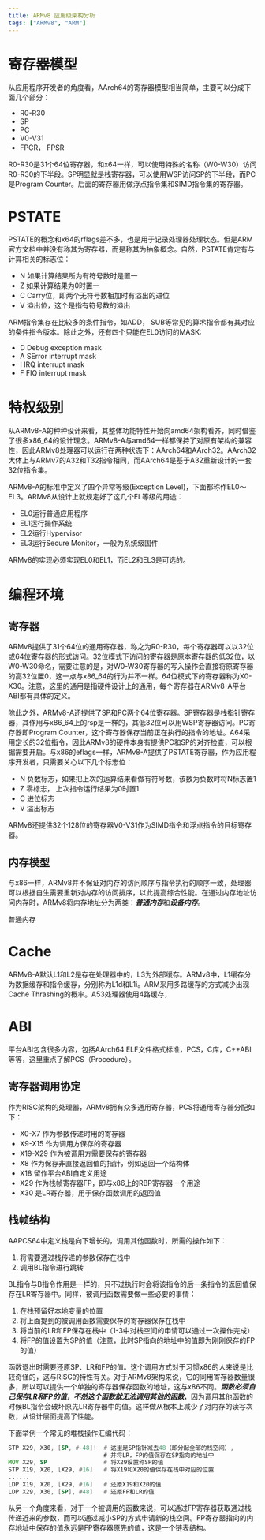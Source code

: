 ```yaml
---
title: ARMv8 应用级架构分析
tags: ["ARMv8", "ARM"]
---
```


# 寄存器模型

从应用程序开发者的角度看，AArch64的寄存器模型相当简单，主要可以分成下面几个部分：

* R0-R30 
* SP
* PC
* V0-V31
* FPCR， FPSR

R0-R30是31个64位寄存器，和x64一样，可以使用特殊的名称（W0-W30）访问R0-R30的下半段。SP明显就是栈寄存器，可以使用WSP访问SP的下半段，而PC是Program Counter。后面的寄存器用做浮点指令集和SIMD指令集的寄存器。

# PSTATE

PSTATE的概念和x64的rflags差不多，也是用于记录处理器处理状态。但是ARM官方文档中并没有称其为寄存器，而是称其为抽象概念。自然，PSTATE肯定有与计算相关的标志位：

* N 如果计算结果所为有符号数时是置一
* Z 如果计算结果为0时置一
* C Carry位，即两个无符号数相加时有溢出的进位
* V 溢出位，这个是指有符号数的溢出

ARM指令集存在比较多的条件指令，如ADD， SUB等常见的算术指令都有其对应的条件指令版本。除此之外，还有四个只能在EL0访问的MASK:

* D Debug exception mask
* A SError interrupt mask
* I IRQ interrupt mask
* F FIQ interrupt mask



# 特权级别

从ARMv8-A的种种设计来看，其整体功能特性开始向amd64架构看齐，同时借鉴了很多x86_64的设计理念。ARMv8-A与amd64一样都保持了对原有架构的兼容性，因此ARMv8处理器可以运行在两种状态下：AArch64和AArch32。AArch32大体上与ARMv7的A32和T32指令相同，而AArch64是基于A32重新设计的一套32位指令集。

ARMv8-A的标准中定义了四个异常等级(Exception Level)，下面都称作EL0～EL3。ARMv8从设计上就规定好了这几个EL等级的用途：

- EL0运行普通应用程序
- EL1运行操作系统
- EL2运行Hypervisor
- EL3运行Secure Monitor，一般为系统级固件

ARMv8的实现必须实现EL0和EL1，而EL2和EL3是可选的。

# 编程环境

## 寄存器

ARMv8提供了31个64位的通用寄存器，称之为R0-R30，每个寄存器可以以32位或64位寄存器的形式访问。32位模式下访问的寄存器是原本寄存器的低32位，以W0-W30命名，需要注意的是，对W0-W30寄存器的写入操作会直接将原寄存器的高32位置0，这一点与x86_64的行为并不一样。64位模式下的寄存器称为X0-X30。注意，这里的通用是指硬件设计上的通用，每个寄存器在ARMv8-A平台ABI都有具体的定义。

除此之外，ARMv8-A还提供了SP和PC两个64位寄存器。SP寄存器是栈指针寄存器，其作用与x86_64上的rsp是一样的，其低32位可以用WSP寄存器访问。PC寄存器即Program Counter，这个寄存器保存当前正在执行的指令的地址。A64采用定长的32位指令，因此ARMv8的硬件本身有提供PC和SP的对齐检查，可以根据需要开启。与x86的eflags一样，ARMv8-A提供了PSTATE寄存器，作为应用程序开发者，只需要关心以下几个标志位：

- N	负数标志，如果把上次的运算结果看做有符号数，该数为负数时将N标志置1
- Z	零标志， 上次指令运行结果为0时置1
- C	进位标志
- V	溢出标志

ARMv8还提供32个128位的寄存器V0-V31作为SIMD指令和浮点指令的目标寄存器。

## 内存模型

与x86一样，ARMv8并不保证对内存的访问顺序与指令执行的顺序一致，处理器可以根据自生需要重新对内存的访问排序，以此提高综合性能。在通过内存地址访问内存时，ARMv8将内存地址分为两类：***普通内存***和***设备内存***。

普通内存

# Cache

ARMv8-A默认L1和L2是存在处理器中的，L3为外部缓存。ARMv8中，L1缓存分为数据缓存和指令缓存，分别称为L1d和L1i。ARM采用多路缓存的方式减少出现Cache Thrashing的概率。A53处理器使用4路缓存，

# ABI

平台ABI包含很多内容，包括AArch64 ELF文件格式标准，PCS，C库，C++ABI等等，这里重点了解PCS（Procedure）。

## 寄存器调用协定

作为RISC架构的处理器，ARMv8拥有众多通用寄存器，PCS将通用寄存器分配如下：

- X0-X7 作为参数传递时用的寄存器
- X9-X15 作为调用方保存的寄存器
- X19-X29 作为被调用方需要保存的寄存器
- X8 作为保存非直接返回值的指针，例如返回一个结构体
- X18 留作平台ABI自定义用途
- X29 作为栈帧寄存器FP，即与x86上的RBP寄存器一个用途
- X30 是LR寄存器，用于保存函数调用的返回值

## 栈帧结构

AAPCS64中定义栈是向下增长的，调用其他函数时，所需的操作如下：

1. 将需要通过栈传递的参数保存在栈中
2. 调用BL指令进行跳转

BL指令与B指令作用是一样的，只不过执行时会将该指令的后一条指令的返回值保存在LR寄存器中。同样，被调用函数需要做一些必要的事情：

1. 在栈预留好本地变量的位置
2. 将上面提到的被调用函数需要保存的寄存器保存在栈中
3. 将当前的LR和FP保存在栈中（1-3中对栈空间的申请可以通过一次操作完成）
4. 将FP的值设置为SP的值（注意，此时SP指向的地址中的值即为刚刚保存的FP的值）

函数退出时需要还原SP、LR和FP的值。这个调用方式对于习惯x86的人来说是比较奇怪的，这与RISC的特性有关。对于ARMv8架构来说，它的同用寄存器数量很多，所以可以提供一个单独的寄存器保存函数的地址，这与x86不同。***函数必须自己保存LR和FP的值，不然这个函数就无法调用其他的函数***，因为调用其他函数的时候BL指令会破坏原先LR寄存器中的值。这样做从根本上减少了对内存的读写次数，从设计层面提高了性能。

下面举例一个常见的堆栈操作汇编代码：

```asm
STP X29, X30, [SP, #-48]!  # 这里是SP指针减去48（即分配全部的栈空间）,
                           # 并将LR，FP的值保存在SP指向的地址中
MOV X29, SP                # 将X29设置称SP的值
STP X19, X20, [X29, #16]   # 将X19和X20的值保存在栈中对应的位置
......
LDP X19, X20, [X29, #16]   # 还原X19和X20的值
LDP X29, X30, [SP], #48]   # 还原FP和LR的值
```

从另一个角度来看，对于一个被调用的函数来说，可以通过FP寄存器获取通过栈传递近来的参数，而可以通过减小SP的方式申请新的栈空间。FP寄存器指向的内存地址中保存的值永远是FP寄存器原先的值，这是一个链表结构。